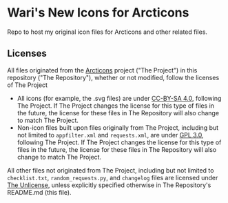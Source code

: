 # Wari's New Icons for Arcticons
Repo to host my original icon files for Arcticons and other related files.

## Licenses
All files originated from the [Arcticons](https://github.com/Donnnno/Arcticons) project ("The Project") in this repository ("The Repository"), whether or not modified, follow the licenses of The Project
- All icons (for example, the .svg files) are under [CC-BY-SA 4.0](https://creativecommons.org/licenses/by-sa/4.0/), following The Project. If The Project changes the license for this type of files in the future, the license for these files in The Repository will also change to match The Project.
- Non-icon files built upon files originally from The Project, including but not limited to `appfilter.xml` and `requests.xml`, are under [GPL 3.0](https://www.gnu.org/licenses/gpl-3.0.en.html), following The Project. If The Project changes the license for this type of files in the future, the license for these files in The Repository will also change to match The Project.

All other files not originated from The Project, including but not limited to `checklist.txt`, `random_requests.py`, and `changelog` files are licensed under [The Unlicense](https://unlicense.org/), unless explicitly specified otherwise in The Repository's README.md (this file). 
